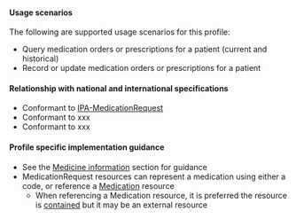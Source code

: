 #### Usage scenarios

The following are supported usage scenarios for this profile:

- Query medication orders or prescriptions for a patient (current and historical)
- Record or update medication orders or prescriptions for a patient


#### Relationship with national and international specifications
- Conformant to [IPA-MedicationRequest](http://hl7.org/fhir/uv/ipa/StructureDefinition/ipa-medicationrequest)
- Conformant to xxx
- Conformant to xxx


#### Profile specific implementation guidance
- See the [Medicine information](guidance.html#medicine-information) section for guidance 
- MedicationRequest resources can represent a medication using either a code, or reference a [Medication](http://hl7.org/fhir/R4/medication.html) resource
  - When referencing a Medication resource, it is preferred the resource is [contained](http://hl7.org/fhir/R4/references.html#contained) but it may be an external resource